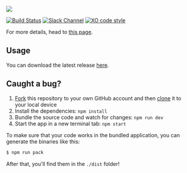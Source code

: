 ![](https://github.com/zeit/art/blob/76591530b28d9b30409e29367e3729426dcfe1a1/now-desktop/repo-banner.png)

[![Build Status](https://travis-ci.org/zeit/now-desktop.svg?branch=master)](https://travis-ci.org/zeit/now-desktop)
[![Slack Channel](https://zeit-slackin.now.sh/badge.svg)](https://zeit.chat/)
[![XO code style](https://img.shields.io/badge/code_style-XO-5ed9c7.svg)](https://github.com/sindresorhus/xo)

For more details, head to [this page](https://zeit.co/desktop).

## Usage

You can download the latest release [here](https://zeit.co/download).

## Caught a bug?

1. [Fork](https://help.github.com/articles/fork-a-repo/) this repository to your own GitHub account and then [clone](https://help.github.com/articles/cloning-a-repository/) it to your local device
2. Install the dependencies: `npm install`
3. Bundle the source code and watch for changes: `npm run dev`
4. Start the app in a new terminal tab: `npm start`

To make sure that your code works in the bundled application, you can generate the binaries like this:

```bash
$ npm run pack
```

After that, you'll find them in the `./dist` folder!
